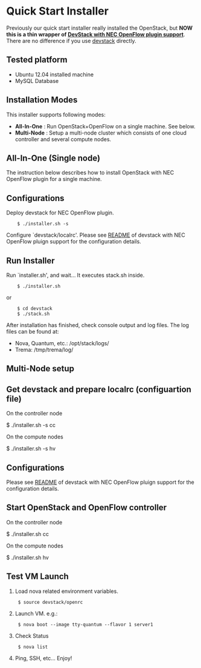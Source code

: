 Quick Start Installer
=====================

Previously our quick start installer really installed the OpenStack,
but **NOW this is a thin wrapper of [DevStack with NEC OpenFlow plugin support][devstack-nec-openflow]**.
There are no difference if you use [devstack][devstack-nec-openflow] directly.

Tested platform
---------------

* Ubuntu 12.04 installed machine
* MySQL Database

Installation Modes
------------------

This installer supports following modes:

* **All-In-One** : Run OpenStack+OpenFlow on a single machine. See below.
* **Multi-Node** : Setup a multi-node cluster which consists of
  one cloud controller and several compute nodes.

All-In-One (Single node)
------------------------

The instruction below describes how to install OpenStack with NEC OpenFlow plugin
for a single machine.

## Configurations

Deploy devstack for NEC OpenFlow plugin.

        $ ./installer.sh -s

Configure `devstack/localrc'.
Please see [README][devstack-readme] of devstack with NEC OpenFlow pluign support
for the configuration details.

## Run Installer

Run `installer.sh', and wait... It executes stack.sh inside.

        $ ./installer.sh

or

        $ cd devstack
        $ ./stack.sh

After installation has finished, check console output and log files.
The log files can be found at:

* Nova, Quantum, etc.: /opt/stack/logs/
* Trema:   /tmp/trema/log/


Multi-Node setup
----------------

## Get devstack and prepare localrc (configuartion file)

On the controller node

  $ ./installer.sh -s cc

On the compute nodes

  $ ./installer.sh -s hv

## Configurations

Please see [README][devstack-readme] of devstack with NEC OpenFlow pluign support
for the configuration details.

## Start OpenStack and OpenFlow controller

On the controller node

  $ ./installer.sh cc

On the compute nodes

  $ ./installer.sh hv

Test VM Launch
--------------

1. Load nova related environment variables.

        $ source devstack/openrc

2. Launch VM.
   e.g.:

        $ nova boot --image tty-quantum --flavor 1 server1

3. Check Status

        $ nova list

4. Ping, SSH, etc...  Enjoy!

[devstack]: http://devstack.org/
[devstack-nec-openflow]: https://github.com/nec-openstack/devstack-quantum-nec-openflow/tree/folsom
[devstack-readme]: https://github.com/nec-openstack/devstack-quantum-nec-openflow/blob/folsom/README.md
